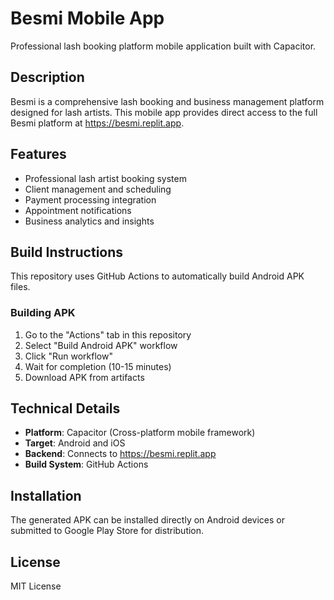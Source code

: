 # Besmi Mobile App

Professional lash booking platform mobile application built with Capacitor.

## Description

Besmi is a comprehensive lash booking and business management platform designed for lash artists. This mobile app provides direct access to the full Besmi platform at https://besmi.replit.app.

## Features

- Professional lash artist booking system
- Client management and scheduling
- Payment processing integration
- Appointment notifications
- Business analytics and insights

## Build Instructions

This repository uses GitHub Actions to automatically build Android APK files.

### Building APK

1. Go to the "Actions" tab in this repository
2. Select "Build Android APK" workflow
3. Click "Run workflow"
4. Wait for completion (10-15 minutes)
5. Download APK from artifacts

## Technical Details

- **Platform**: Capacitor (Cross-platform mobile framework)
- **Target**: Android and iOS
- **Backend**: Connects to https://besmi.replit.app
- **Build System**: GitHub Actions

## Installation

The generated APK can be installed directly on Android devices or submitted to Google Play Store for distribution.

## License

MIT License